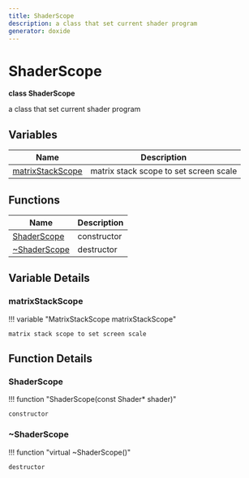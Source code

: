 ```yaml
---
title: ShaderScope
description: a class that set current shader program 
generator: doxide
---
```



# ShaderScope

**class ShaderScope**

a class that set current shader program

## Variables

| Name | Description |
| ---- | ----------- |
| [matrixStackScope](#matrixStackScope) | matrix stack scope to set screen scale  |

## Functions

| Name | Description |
| ---- | ----------- |
| [ShaderScope](#ShaderScope) | constructor  |
| [~ShaderScope](#_u007eShaderScope) | destructor  |

## Variable Details

### matrixStackScope<a name="matrixStackScope"></a>

!!! variable "MatrixStackScope matrixStackScope"

    matrix stack scope to set screen scale

## Function Details

### ShaderScope<a name="ShaderScope"></a>

!!! function "ShaderScope(const Shader&#42; shader)"

    constructor

### ~ShaderScope<a name="_u007eShaderScope"></a>

!!! function "virtual ~ShaderScope()"

    destructor
